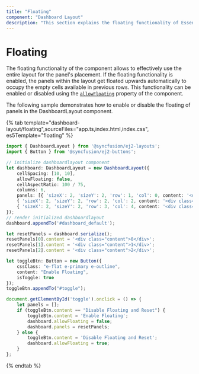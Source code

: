 ```yaml
---
title: "Floating"
component: "Dashboard Layout"
description: "This section explains the floating functionality of Essential JS 2 DashboardLayout component"
---
```


# Floating

The floating functionality of the component allows to effectively use the entire layout for the panel's placement. If the floating functionality is enabled, the panels within the layout get floated upwards automatically to occupy the empty cells available in previous rows. This functionality can be enabled or disabled using the [`allowFloating`](../api/dashboard-layout/#allowfloating) property of the component.

The following sample demonstrates how to enable or disable the floating of panels in the DashboardLayout component.

{% tab template="dashboard-layout/floating",sourceFiles="app.ts,index.html,index.css", es5Template="floating" %}

```typescript
import { DashboardLayout } from '@syncfusion/ej2-layouts';
import { Button } from '@syncfusion/ej2-buttons';

// initialize dashboardlayout component
let dashboard: DashboardLayout = new DashboardLayout({
    cellSpacing: [10, 10],
    allowFloating: false,
    cellAspectRatio: 100 / 75,
    columns: 6,
    panels: [{ 'sizeX': 2, 'sizeY': 2, 'row': 1, 'col': 0, content: '<div class="content">0</div>' },
    { 'sizeX': 2, 'sizeY': 2, 'row': 2, 'col': 2, content: '<div class="content">1</div>' },
    { 'sizeX': 2, 'sizeY': 2, 'row': 3, 'col': 4, content: '<div class="content">2</div>' }]
});
// render initialized dashboardlayout
dashboard.appendTo('#dashboard_default');

let resetPanels = dashboard.serialize();
resetPanels[0].content = '<div class="content">0</div>';
resetPanels[1].content = '<div class="content">1</div>';
resetPanels[2].content = '<div class="content">2</div>';

let toggleBtn: Button = new Button({
    cssClass: "e-flat e-primary e-outline",
    content: "Enable Floating",
    isToggle: true
});
toggleBtn.appendTo("#toggle");

document.getElementById('toggle').onclick = () => {
    let panels = [];
    if (toggleBtn.content == "Disable Floating and Reset") {
        toggleBtn.content = 'Enable Floating';
        dashboard.allowFloating = false;
        dashboard.panels = resetPanels;
    } else {
        toggleBtn.content = 'Disable Floating and Reset';
        dashboard.allowFloating = true;
    }
};

```

{% endtab %}